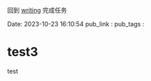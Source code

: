 回到 [writing](../Capture/writing.md) 完成任务

Date: 2023-10-23 16:10:54
pub_link :
pub_tags :

# test3
test